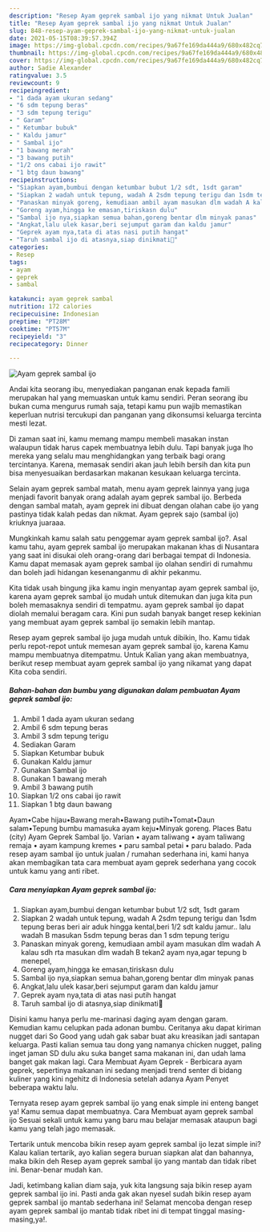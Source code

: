 ```yaml
---
description: "Resep Ayam geprek sambal ijo yang nikmat Untuk Jualan"
title: "Resep Ayam geprek sambal ijo yang nikmat Untuk Jualan"
slug: 848-resep-ayam-geprek-sambal-ijo-yang-nikmat-untuk-jualan
date: 2021-05-15T08:39:57.394Z
image: https://img-global.cpcdn.com/recipes/9a67fe169da444a9/680x482cq70/ayam-geprek-sambal-ijo-foto-resep-utama.jpg
thumbnail: https://img-global.cpcdn.com/recipes/9a67fe169da444a9/680x482cq70/ayam-geprek-sambal-ijo-foto-resep-utama.jpg
cover: https://img-global.cpcdn.com/recipes/9a67fe169da444a9/680x482cq70/ayam-geprek-sambal-ijo-foto-resep-utama.jpg
author: Sadie Alexander
ratingvalue: 3.5
reviewcount: 9
recipeingredient:
- "1 dada ayam ukuran sedang"
- "6 sdm tepung beras"
- "3 sdm tepung terigu"
- " Garam"
- " Ketumbar bubuk"
- " Kaldu jamur"
- " Sambal ijo"
- "1 bawang merah"
- "3 bawang putih"
- "1/2 ons cabai ijo rawit"
- "1 btg daun bawang"
recipeinstructions:
- "Siapkan ayam,bumbui dengan ketumbar bubut 1/2 sdt, 1sdt garam"
- "Siapkan 2 wadah untuk tepung, wadah A 2sdm tepung terigu dan 1sdm tepung beras beri air aduk hingga kental,beri 1/2 sdt kaldu jamur.. lalu wadah B masukan 5sdm tepung beras dan 1 sdm tepung terigu"
- "Panaskan minyak goreng, kemudiaan ambil ayam masukan dlm wadah A kalau sdh rta masukan dlm wadah B tekan2 ayam nya,agar tepung b menepel,"
- "Goreng ayam,hingga ke emasan,tiriskasn dulu"
- "Sambal ijo nya,siapkan semua bahan,goreng bentar dlm minyak panas"
- "Angkat,lalu ulek kasar,beri sejumput garam dan kaldu jamur"
- "Geprek ayam nya,tata di atas nasi putih hangat"
- "Taruh sambal ijo di atasnya,siap dinikmati💖"
categories:
- Resep
tags:
- ayam
- geprek
- sambal

katakunci: ayam geprek sambal 
nutrition: 172 calories
recipecuisine: Indonesian
preptime: "PT28M"
cooktime: "PT57M"
recipeyield: "3"
recipecategory: Dinner

---
```



![Ayam geprek sambal ijo](https://img-global.cpcdn.com/recipes/9a67fe169da444a9/680x482cq70/ayam-geprek-sambal-ijo-foto-resep-utama.jpg)

Andai kita seorang ibu, menyediakan panganan enak kepada famili merupakan hal yang memuaskan untuk kamu sendiri. Peran seorang ibu bukan cuma mengurus rumah saja, tetapi kamu pun wajib memastikan keperluan nutrisi tercukupi dan panganan yang dikonsumsi keluarga tercinta mesti lezat.

Di zaman  saat ini, kamu memang mampu membeli masakan instan walaupun tidak harus capek membuatnya lebih dulu. Tapi banyak juga lho mereka yang selalu mau menghidangkan yang terbaik bagi orang tercintanya. Karena, memasak sendiri akan jauh lebih bersih dan kita pun bisa menyesuaikan berdasarkan makanan kesukaan keluarga tercinta. 

Selain ayam geprek sambal matah, menu ayam geprek lainnya yang juga menjadi favorit banyak orang adalah ayam geprek sambal ijo. Berbeda dengan sambal matah, ayam geprek ini dibuat dengan olahan cabe ijo yang pastinya tidak kalah pedas dan nikmat. Ayam geprek sajo (sambal ijo) kriuknya juaraaa.

Mungkinkah kamu salah satu penggemar ayam geprek sambal ijo?. Asal kamu tahu, ayam geprek sambal ijo merupakan makanan khas di Nusantara yang saat ini disukai oleh orang-orang dari berbagai tempat di Indonesia. Kamu dapat memasak ayam geprek sambal ijo olahan sendiri di rumahmu dan boleh jadi hidangan kesenanganmu di akhir pekanmu.

Kita tidak usah bingung jika kamu ingin menyantap ayam geprek sambal ijo, karena ayam geprek sambal ijo mudah untuk ditemukan dan juga kita pun boleh memasaknya sendiri di tempatmu. ayam geprek sambal ijo dapat diolah memalui beragam cara. Kini pun sudah banyak banget resep kekinian yang membuat ayam geprek sambal ijo semakin lebih mantap.

Resep ayam geprek sambal ijo juga mudah untuk dibikin, lho. Kamu tidak perlu repot-repot untuk memesan ayam geprek sambal ijo, karena Kamu mampu membuatnya ditempatmu. Untuk Kalian yang akan membuatnya, berikut resep membuat ayam geprek sambal ijo yang nikamat yang dapat Kita coba sendiri.

<!--inarticleads1-->

##### Bahan-bahan dan bumbu yang digunakan dalam pembuatan Ayam geprek sambal ijo:

1. Ambil 1 dada ayam ukuran sedang
1. Ambil 6 sdm tepung beras
1. Ambil 3 sdm tepung terigu
1. Sediakan  Garam
1. Siapkan  Ketumbar bubuk
1. Gunakan  Kaldu jamur
1. Gunakan  Sambal ijo
1. Gunakan 1 bawang merah
1. Ambil 3 bawang putih
1. Siapkan 1/2 ons cabai ijo rawit
1. Siapkan 1 btg daun bawang


Ayam•Cabe hijau•Bawang merah•Bawang putih•Tomat•Daun salam•Tepung bumbu mamasuka ayam keju•Minyak goreng. Places Batu (city) Ayam Geprek Sambal Ijo. Varian • ayam taliwang • ayam taliwang remaja • ayam kampung kremes • paru sambal petai • paru balado. Pada resep ayam sambal ijo untuk jualan / rumahan sederhana ini, kami hanya akan membagikan tata cara membuat ayam geprek sederhana yang cocok untuk kamu yang anti ribet. 

<!--inarticleads2-->

##### Cara menyiapkan Ayam geprek sambal ijo:

1. Siapkan ayam,bumbui dengan ketumbar bubut 1/2 sdt, 1sdt garam
1. Siapkan 2 wadah untuk tepung, wadah A 2sdm tepung terigu dan 1sdm tepung beras beri air aduk hingga kental,beri 1/2 sdt kaldu jamur.. lalu wadah B masukan 5sdm tepung beras dan 1 sdm tepung terigu
1. Panaskan minyak goreng, kemudiaan ambil ayam masukan dlm wadah A kalau sdh rta masukan dlm wadah B tekan2 ayam nya,agar tepung b menepel,
1. Goreng ayam,hingga ke emasan,tiriskasn dulu
1. Sambal ijo nya,siapkan semua bahan,goreng bentar dlm minyak panas
1. Angkat,lalu ulek kasar,beri sejumput garam dan kaldu jamur
1. Geprek ayam nya,tata di atas nasi putih hangat
1. Taruh sambal ijo di atasnya,siap dinikmati💖


Disini kamu hanya perlu me-marinasi daging ayam dengan garam. Kemudian kamu celupkan pada adonan bumbu. Ceritanya aku dapat kiriman nugget dari So Good yang udah gak sabar buat aku kreasikan jadi santapan keluarga. Pasti kalian semua tau dong yang namanya chicken nugget, paling inget jaman SD dulu aku suka banget sama makanan ini, dan udah lama banget gak makan lagi. Cara Membuat Ayam Geprek - Berbicara ayam geprek, sepertinya makanan ini sedang menjadi trend senter di bidang kuliner yang kini ngehitz di Indonesia setelah adanya Ayam Penyet beberapa waktu lalu. 

Ternyata resep ayam geprek sambal ijo yang enak simple ini enteng banget ya! Kamu semua dapat membuatnya. Cara Membuat ayam geprek sambal ijo Sesuai sekali untuk kamu yang baru mau belajar memasak ataupun bagi kamu yang telah jago memasak.

Tertarik untuk mencoba bikin resep ayam geprek sambal ijo lezat simple ini? Kalau kalian tertarik, ayo kalian segera buruan siapkan alat dan bahannya, maka bikin deh Resep ayam geprek sambal ijo yang mantab dan tidak ribet ini. Benar-benar mudah kan. 

Jadi, ketimbang kalian diam saja, yuk kita langsung saja bikin resep ayam geprek sambal ijo ini. Pasti anda gak akan nyesel sudah bikin resep ayam geprek sambal ijo mantab sederhana ini! Selamat mencoba dengan resep ayam geprek sambal ijo mantab tidak ribet ini di tempat tinggal masing-masing,ya!.

